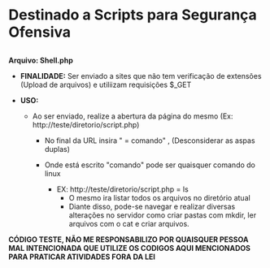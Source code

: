 # Destinado a Scripts para Segurança Ofensiva <h2>

**Arquivo: Shell.php**

* **FINALIDADE:** Ser enviado a sites que não tem verificação de extensões (Upload de arquivos) e utiliizam requisições $_GET

* **USO:** 

  * Ao ser enviado, realize a abertura da página do mesmo (Ex: http://teste/diretorio/script.php)

    * No final da URL insira " = comando" , (Desconsiderar as aspas duplas)

    * Onde está escrito "comando" pode ser quaisquer comando do linux 
      * EX: http://teste/diretorio/script.php = ls
        * O mesmo ira listar todos os arquivos no diretório atual
        * Diante disso, pode-se navegar e realizar diversas alterações no servidor como criar pastas com mkdir, ler arquivos com o cat e criar arquivos.

**CÓDIGO TESTE, NÃO ME RESPONSABILIZO POR QUAISQUER PESSOA MAL INTENCIONADA QUE UTILIZE OS CODIGOS AQUI MENCIONADOS PARA PRATICAR ATIVIDADES FORA DA LEI**
 
